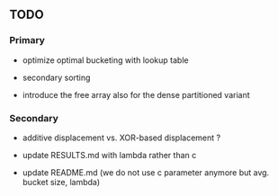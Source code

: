 TODO
----

### Primary

- optimize optimal bucketing with lookup table

- secondary sorting

- introduce the free array also for the dense partitioned variant

### Secondary

- additive displacement vs. XOR-based displacement ?

- update RESULTS.md with lambda rather than c

- update README.md (we do not use c parameter anymore but avg. bucket size, lambda)